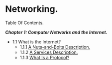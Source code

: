 # Networking.

Table Of Contents.

***Chapter 1: Computer Networks and the Internet.***
- 1.1 What is the Internet?
  - 1.1.1 [A Nuts-and-Bolts Description.](docs/Nuts-and-Bolts-Description.md)
  - 1.1.2 [A Services Description.](docs/Services-Description.md)
  - 1.1.3 [What Is a Protocol?](docs/what-is-a-protocol.md)

